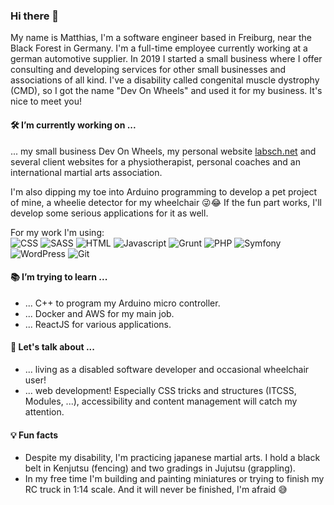 ### Hi there 👋

My name is Matthias, I'm a software engineer based in Freiburg, near the Black Forest in 
Germany. I'm a full-time employee currently working at a german automotive supplier. In 
2019 I started a small business where I offer consulting and developing services for other 
small businesses and associations of all kind. I've a disability called congenital 
muscle dystrophy (CMD), so I got the name "Dev On Wheels" and used it for my business. 
It's nice to meet you! 

#### 🛠 I’m currently working on ...

... my small business Dev On Wheels, my personal website 
[labsch.net](https://matthias.labsch.net) and several client websites for a physiotherapist, 
personal coaches and an international martial arts association.

I'm also dipping my toe into Arduino programming to develop a pet project of mine, a 
wheelie detector for my wheelchair 😜😂 If the fun part works, I'll develop some serious 
applications for it as well.

For my work I'm using:  
<img src="https://img.shields.io/badge/-CSS-%231572B6" alt="CSS" />
<img src="https://img.shields.io/badge/-SASS-%23CC6699" alt="SASS" />
<img src="https://img.shields.io/badge/-HTML-%23E34F26" alt="HTML" />
<img src="https://img.shields.io/badge/-Javascript-%23F7DF1E" alt="Javascript" />
<img src="https://img.shields.io/badge/-Grunt-%23FBA919" alt="Grunt" />
<img src="https://img.shields.io/badge/-PHP-%23777BB4" alt="PHP" />
<img src="https://img.shields.io/badge/-Symfony-%23000000" alt="Symfony" /> 
<img src="https://img.shields.io/badge/-WordPress-%2321759B" alt="WordPress" />
<img src="https://img.shields.io/badge/-Git-%23F05032" alt="Git" />

#### 📚 I’m trying to learn ...

- ... C++ to program my Arduino micro controller.
- ... Docker and AWS for my main job.
- ... ReactJS for various applications.

#### 💬 Let's talk about ...

- ... living as a disabled software developer and occasional wheelchair user!
- ... web development! Especially CSS tricks and structures (ITCSS, Modules, ...), 
accessibility and content management will catch my attention.

#### 💡 Fun facts

- Despite my disability, I'm practicing japanese martial arts. I hold a black belt in 
Kenjutsu (fencing) and two gradings in Jujutsu (grappling).
- In my free time I'm building and painting miniatures or trying to finish my RC truck 
in 1:14 scale. And it will never be finished, I'm afraid 😅